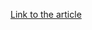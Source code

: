 [Link to the article](https://bleepingcomputer.com/news/security/pylocky-decryptor-released-by-french-authorities/)
